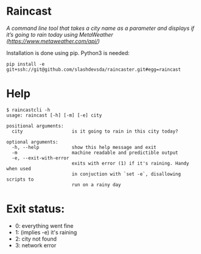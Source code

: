 # Raincast

_A command line tool that takes a city name as a parameter and displays if it’s going to rain today using MetaWeather (https://www.metaweather.com/api/)_


Installation is done using pip. Python3 is needed:

```
pip install -e git+ssh://git@github.com/slashdevsda/raincaster.git#egg=raincast
```

# Help

```
$ raincastcli -h
usage: raincast [-h] [-m] [-e] city

positional arguments:
  city                  is it going to rain in this city today?

optional arguments:
  -h, --help            show this help message and exit
  -m                    machine readable and predictible output
  -e, --exit-with-error
                        exits with error (1) if it's raining. Handy when used
                        in conjuction with `set -e`, disallowing scripts to
                        run on a rainy day
```

# Exit status:

- 0: everything went fine
- 1: (implies -e) it's raining
- 2: city not found
- 3: network error
